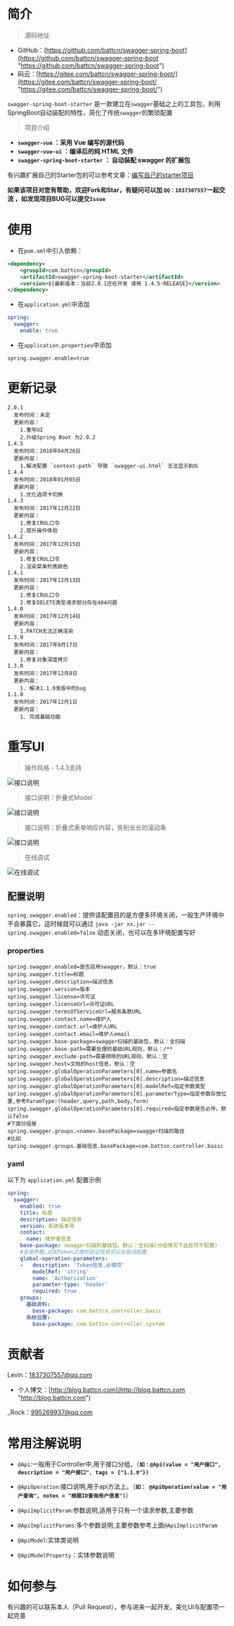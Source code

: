 # 简介 #

> 源码地址

- GitHub：[https://github.com/battcn/swagger-spring-boot](https://github.com/battcn/swagger-spring-boot "https://github.com/battcn/swagger-spring-boot")
- 码云：[https://gitee.com/battcn/swagger-spring-boot/](https://gitee.com/battcn/swagger-spring-boot/ "https://gitee.com/battcn/swagger-spring-boot/")

`swagger-spring-boot-starter` 是一款建立在`swagger`基础之上的工具包，利用SpringBoot自动装配的特性，简化了传统`swagger`的繁琐配置

> 项目介绍

- **`swagger-vue` ：采用 Vue 编写的源代码**
- **`swagger-vue-ui` ：编译后的纯 HTML 文件**
- **`swagger-spring-boot-starter` ： 自动装配 swagger 的扩展包**

有兴趣扩展自己的Starter包的可以参考文章：[编写自己的starter项目](http://blog.battcn.com/2017/07/13/springboot/springboot-starter-swagger/ "编写自己的starter项目")

**如果该项目对您有帮助，欢迎Fork和Star，有疑问可以加 `QQ：1837307557`一起交流 ，如发现项目BUG可以提交`Issue`**

# 使用 #


- 在`pom.xml`中引入依赖：

``` xml
<dependency>
    <groupId>com.battcn</groupId>
    <artifactId>swagger-spring-boot-starter</artifactId>
    <version>${最新版本：当前2.0.1还在开发 请用 1.4.5-RELEASE}</version>
</dependency>
```

- 在`application.yml`中添加

``` yaml
spring:
  swagger:
    enable: true
```

- 在`application.properties`中添加

``` properties 
spring.swagger.enable=true
```


# 更新记录 #
```
2.0.1
  发布时间：未定
  更新内容：
    1.重写UI
    2.升级Spring Boot 为2.0.2
1.4.5
  发布时间：2018年04月26日
  更新内容：
    1.解决配置 `context-path` 导致 `swagger-ui.html` 无法显示BUG
1.4.4
  发布时间：2018年01月05日
  更新内容：
    1.优化选项卡切换
1.4.3
  发布时间：2017年12月22日
  更新内容：
    1.修复CRUL口令
    2.提升操作体验
1.4.2
  发布时间：2017年12月15日
  更新内容：
    1.修复CRUL口令
    2.渲染菜单列表颜色
1.4.1
  发布时间：2017年12月13日
  更新内容：
    1.修复CRUL口令
    2.修复DELETE类型请求部分存在404问题
1.4.0
  发布时间：2017年12月14日
  更新内容：
    1.PATCH无法正确渲染
1.3.9
  发布时间：2017年9月17日 
  更新内容：
    1.修复对象深度拷贝
1.3.8
  发布时间：2017年12月8日 
  更新内容：
    1. 解决1.1.0发版中的bug    
1.1.0
  发布时间：2017年12月1日
  更新内容：
    1. 完成基础功能
```

# 重写UI #


> 操作风格 - 1.4.3支持

![接口说明](https://github.com/battcn/swagger-spring-boot/blob/master/doc/img/4.png)

> 接口说明：折叠式Model

![接口说明](https://github.com/battcn/swagger-spring-boot/blob/master/doc/img/1.png)


> 接口说明：折叠式表单响应内容，告别长长的滚动条

![接口说明](https://github.com/battcn/swagger-spring-boot/blob/master/doc/img/2.png)

> 在线调试

![在线调试](https://github.com/battcn/swagger-spring-boot/blob/master/doc/img/3.png)


## 配置说明 ##

`spring.swagger.enabled`：提供该配置目的是方便多环境关闭，一般生产环境中不会暴露它，这时候就可以通过 `java -jar xx.jar --spring.swagger.enabled=false` 动态关闭，也可以在多环境配置写好


### properties ###

```
spring.swagger.enabled=是否启用swagger，默认：true
spring.swagger.title=标题
spring.swagger.description=描述信息
spring.swagger.version=版本
spring.swagger.license=许可证
spring.swagger.licenseUrl=许可证URL
spring.swagger.termsOfServiceUrl=服务条款URL
spring.swagger.contact.name=维护人
spring.swagger.contact.url=维护人URL
spring.swagger.contact.email=维护人email
spring.swagger.base-package=swagger扫描的基础包，默认：全扫描
spring.swagger.base-path=需要处理的基础URL规则，默认：/**
spring.swagger.exclude-path=需要排除的URL规则，默认：空
spring.swagger.host=文档的host信息，默认：空
spring.swagger.globalOperationParameters[0].name=参数名
spring.swagger.globalOperationParameters[0].description=描述信息
spring.swagger.globalOperationParameters[0].modelRef=指定参数类型
spring.swagger.globalOperationParameters[0].parameterType=指定参数存放位置,参考ParamType:(header,query,path,body,form)
spring.swagger.globalOperationParameters[0].required=指定参数是否必传，默认false
#下面分组是
spring.swagger.groups.<name>.basePackage=swagger扫描的路径
#比如
spring.swagger.groups.基础信息.basePackage=com.battcn.controller.basic
```


### yaml ###

以下为 `application.yml` 配置示例

``` yaml
spring:
  swagger:
    enabled: true
    title: 标题
    description: 描述信息
    version: 系统版本号
    contact:
      name: 维护者信息
    base-package: swagger扫描的基础包，默认：全扫描(分组情况下此处可不配置)
    #全局参数,比如Token之类的验证信息可以全局话配置
    global-operation-parameters:
    -   description: 'Token信息,必填项'
        modelRef: 'string'
        name: 'Authorization'
        parameter-type: 'header'
        required: true
    groups:
      基础资料:
        base-package: com.battcn.controller.basic
      系统设置:
        base-package: com.battcn.controller.system
```


# 贡献者 #

Levin：1837307557@qq.com  

- 个人博文：[http://blog.battcn.com](http://blog.battcn.com "http://blog.battcn.com")

_Rock：995269937@qq.com


# 常用注解说明 #

* `@Api`:一般用于Controller中,用于接口分组。（**`如：@Api(value = "用户接口", description = "用户接口", tags = {"1.1.0"})`**

* `@ApiOperation`:接口说明,用于api方法上。（**`如： @ApiOperation(value = "用户查询", notes = "根据ID查询用户信息")`**）

* `@ApiImplicitParam`:参数说明,适用于只有一个请求参数,主要参数

* `@ApiImplicitParams`:多个参数说明,主要参数参考上面`@ApiImplicitParam`

* `@ApiModel`:实体类说明

* `@ApiModelProperty`：实体参数说明


# 如何参与 #

有兴趣的可以联系本人（Pull Request），参与进来一起开发，美化UI与配置项一起完善
